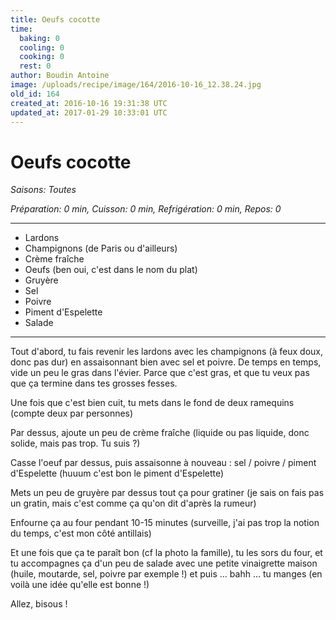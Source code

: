 ```yaml
---
title: Oeufs cocotte
time:
  baking: 0
  cooling: 0
  cooking: 0
  rest: 0
author: Boudin Antoine
image: /uploads/recipe/image/164/2016-10-16_12.38.24.jpg
old_id: 164
created_at: 2016-10-16 19:31:38 UTC
updated_at: 2017-01-29 10:33:01 UTC
---
```


# Oeufs cocotte



*Saisons: Toutes*

*Préparation: 0 min, Cuisson: 0 min, Refrigération: 0 min, Repos: 0*

---

- Lardons
- Champignons (de Paris ou d'ailleurs)
- Crème fraîche
- Oeufs (ben oui, c'est dans le nom du plat)
- Gruyère
- Sel
- Poivre
- Piment d'Espelette
- Salade

---

Tout d'abord, tu fais revenir les lardons avec les champignons (à feux doux, donc pas dur) en assaisonnant bien avec sel et poivre. De temps en temps, vide un peu le gras dans l'évier. Parce que c'est gras, et que tu veux pas que ça termine dans tes grosses fesses.

Une fois que c'est bien cuit, tu mets dans le fond de deux ramequins (compte deux par personnes)

Par dessus, ajoute un peu de crème fraîche (liquide ou pas liquide, donc solide, mais pas trop. Tu suis ?)

Casse l'oeuf par dessus, puis assaisonne à nouveau : sel / poivre / piment d'Espelette (huuum c'est bon le piment d'Espelette)

Mets un peu de gruyère par dessus tout ça pour gratiner (je sais on fais pas un gratin, mais c'est comme ça qu'on dit d'après la rumeur)

Enfourne ça au four pendant 10-15 minutes (surveille, j'ai pas trop la notion du temps, c'est mon côté antillais)

Et une fois que ça te paraît bon (cf la photo la famille), tu les sors du four, et tu accompagnes ça d'un peu de salade avec une petite vinaigrette maison (huile, moutarde, sel, poivre par exemple !) et puis ... bahh ... tu manges (en voilà une idée qu'elle est bonne !)

Allez, bisous !
